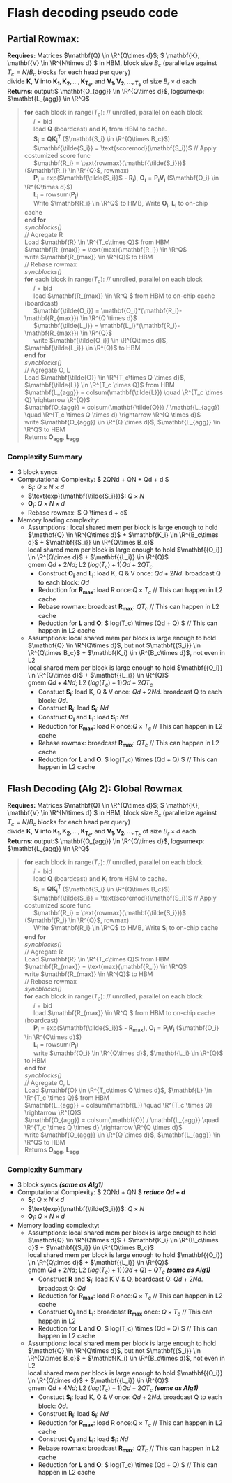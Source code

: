 # Flash decoding pseudo code

## Partial Rowmax: 
**Requires:** Matrices $\mathbf{Q} \in \R^{Q\times d}$; $ \mathbf{K}, \mathbf{V} \in \R^{N\times d} $ in HBM, block size $B_c$ (parallelize against $T_c = N/B_c$ blocks for each head per query)   
divide $\mathbf{K}$, $\mathbf{V}$ into $\mathbf{K_1}, \mathbf{K_2}, ... , \mathbf{K_{T_c}}$, and $\mathbf{V_1}, \mathbf{V_2}, ... , \mathbf{_{T_c}}$ of size $B_r \times d$ each  
**Returns**: output:$ \mathbf{O_{agg}} \in \R^{Q\times d}$, logsumexp: $\mathbf{L_{agg}} \in \R^Q$
> **for** each block in range($T_c$):  // unrolled, parallel on each block  
> $\quad$ $i = \text{bid}$       
> $\quad$ load $\mathbf{Q}$ (boardcast) and $\mathbf{K_i}$ from HBM to cache.   
> $\quad$ $\mathbf{S_i} = \mathbf{Q}\mathbf{K_i^T}$  ($\mathbf{S_i} \in \R^{Q\times B_c}$)  
> $\quad$ $\mathbf{\tilde{S_i}} = \text{scoremod}(\mathbf{S_i})$ // Apply costumized score func  
> $\quad$ $\mathbf{R_i} = \text{rowmax}(\mathbf{\tilde{S_i}})$ ($\mathbf{R_i} \in \R^{Q}$, rowmax)   
> $\quad$ $\mathbf{P_i}$ = exp($\mathbf{\tilde{S_i}}$ - $\mathbf{R_i}$), $\mathbf{O_i} = \mathbf{P_i}\mathbf{V_i}$ ($\mathbf{O_i} \in \R^{Q\times d}$)   
> $\quad$ $\mathbf{L_i}$ = rowsum($\mathbf{P_i}$)    
> $\quad$ Write $\mathbf{R_i} \in \R^Q$ to HMB, Write $\mathbf{O_i}$, $\mathbf{L_i}$ to on-chip cache   
> **end for**    
> _syncblocks()_    
> // Agregate R    
> Load $\mathbf{R} \in \R^{T_c\times Q}$ from HBM     
> $\mathbf{R_{max}} = \text{max}(\mathbf{R_i}) \in \R^Q$   
> write $\mathbf{R_{max}} \in \R^{Q}$ to HBM     
> // Rebase rowmax     
> _syncblocks()_    
> **for** each block in range($T_c$): // unrolled, parallel on each block   
> $\quad$ $i = \text{bid}$    
> $\quad$ load $\mathbf{R_{max}} \in \R^Q $ from HBM to on-chip cache (boardcast)   
> $\quad$ $\mathbf{\tilde{O_i}} = \mathbf{O_i}*(\mathbf{R_i}-\mathbf{R_{max}}) \in \R^{Q \times d}$    
> $\quad$ $\mathbf{\tilde{L_i}} = \mathbf{L_i}*(\mathbf{R_i}-\mathbf{R_{max}}) \in \R^{Q}$    
> $\quad$ write $\mathbf{\tilde{O_i}} \in \R^{Q\times d}$, $\mathbf{\tilde{L_i}} \in \R^{Q}$ to HBM    
> **end for**   
> _syncblocks()_   
> // Agregate O, L    
> Load $\mathbf{\tilde{O}} \in \R^{T_c\times Q \times d}$, $\mathbf{\tilde{L}} \in \R^{T_c \times Q}$ from HBM    
> $\mathbf{L_{agg}} = colsum(\mathbf{\tilde{L}}) \quad \R^{T_c \times Q}  \rightarrow \R^{Q}$     
> $\mathbf{O_{agg}} = colsum(\mathbf{\tilde{O}})  / \mathbf{L_{agg}} \quad \R^{T_c \times Q \times d}  \rightarrow \R^{Q \times d}$    
> write $\mathbf{O_{agg}} \in \R^{Q \times d}$, $\mathbf{L_{agg}} \in \R^Q$ to HBM     
> Returns $\mathbf{O_{agg}}$, $\mathbf{L_{agg}}$

### Complexity Summary
 - 3 block syncs
 - Computational Complexity: $ 2QNd + QN + Qd + d $
    - $\mathbf{S_i}$: $Q\times N \times d$
    - $\text{exp}(\mathbf{\tilde{S_i}})$: $Q \times N$
    - $\mathbf{O_i}$: $Q \times N \times d$
    - Rebase rowmax: $ Q \times d + d$
 - Memory loading complexity: 
    - Assumptions : local shared mem per block is large enough to hold $\mathbf{Q} \in \R^{Q\times d}$ + $\mathbf{K_i} \in \R^{B_c\times d}$ + $\mathbf{{S_i}} \in \R^{Q\times B_c}$  
    local shared mem per block is large enough to hold $\mathbf{{O_i}} \in \R^{Q\times d}$ + $\mathbf{{L_i}} \in \R^{Q}$    
    gmem $Qd + 2Nd$; L2 $(log(T_c) + 1)Qd + 2QT_c$
        - Construct $\mathbf{O_i}$ and $\mathbf{L_i}$: load K, Q & V once: $Qd + 2Nd$. broadcast Q to each block: $Qd$
        - Reduction for $\mathbf{R_{max}}$: load R once:$Q\times T_c$ // This can happen in L2 cache
        - Rebase rowmax: broadcast $\mathbf{R_{max}}$: $QT_c$ // This can happen in L2 cache
        - Reduction for $\mathbf{L}$ and $\mathbf{O}$: $ log(T_c) \times (Qd + Q) $ // This can happen in L2 cache
    -  Assumptions: local shared mem per block is large enough to hold $\mathbf{Q} \in \R^{Q\times d}$, but not $\mathbf{{S_i}} \in \R^{Q\times B_c}$ + $\mathbf{K_i} \in \R^{B_c\times d}$, not even in L2   
    local shared mem per block is large enough to hold $\mathbf{{O_i}} \in \R^{Q\times d}$ + $\mathbf{{L_i}} \in \R^{Q}$    
    gmem $Qd + 4Nd$; L2 $(log(T_c) + 1)Qd + 2QT_c$
        - Constuct $\mathbf{S_i}$: load K, Q & V once: $Qd + 2Nd$. broadcast Q to each block: $Qd$. 
        - Construct $\mathbf{R_i}$: load $\mathbf{S_i}$: $Nd$
        - Construct $\mathbf{O_i}$ and $\mathbf{L_i}$: load $\mathbf{S_i}$: $Nd$
        - Reduction for $\mathbf{R_{max}}$: load R once:$Q\times T_c$ // This can happen in L2 cache
        - Rebase rowmax: broadcast $\mathbf{R_{max}}$: $QT_c$ // This can happen in L2 cache
        - Reduction for $\mathbf{L}$ and $\mathbf{O}$: $ log(T_c) \times (Qd + Q) $ // This can happen in L2 cache


## Flash Decoding (Alg 2): Global Rowmax
**Requires:** Matrices $\mathbf{Q} \in \R^{Q\times d}$; $ \mathbf{K}, \mathbf{V} \in \R^{N\times d} $ in HBM, block size $B_c$ (parallelize against $T_c = N/B_c$ blocks for each head per query)   
divide $\mathbf{K}$, $\mathbf{V}$ into $\mathbf{K_1}, \mathbf{K_2}, ... , \mathbf{K_{T_c}}$, and $\mathbf{V_1}, \mathbf{V_2}, ... , \mathbf{_{T_c}}$ of size $B_r \times d$ each  
**Returns**: output:$ \mathbf{O_{agg}} \in \R^{Q\times d}$, logsumexp: $\mathbf{L_{agg}} \in \R^Q$
> **for** each block in range($T_c$):  // unrolled, parallel on each block  
> $\quad$ $i = \text{bid}$       
> $\quad$ load $\mathbf{Q}$ (boardcast) and $\mathbf{K_i}$ from HBM to cache.   
> $\quad$ $\mathbf{S_i} = \mathbf{Q}\mathbf{K_i^T}$  ($\mathbf{S_i} \in \R^{Q\times B_c}$)  
> $\quad$ $\mathbf{\tilde{S_i}} = \text{scoremod}(\mathbf{S_i})$ // Apply costumized score func  
> $\quad$ $\mathbf{R_i} = \text{rowmax}(\mathbf{\tilde{S_i}})$ ($\mathbf{R_i} \in \R^{Q}$, rowmax)   
> $\quad$ Write $\mathbf{R_i} \in \R^Q$ to HMB, Write $\mathbf{S_i}$ to on-chip cache   
> **end for**    
> _syncblocks()_    
> // Agregate R    
> Load $\mathbf{R} \in \R^{T_c\times Q}$ from HBM     
> $\mathbf{R_{max}} = \text{max}(\mathbf{R_i}) \in \R^Q$   
> write $\mathbf{R_{max}} \in \R^{Q}$ to HBM     
> // Rebase rowmax     
> _syncblocks()_    
> **for** each block in range($T_c$): // unrolled, parallel on each block   
> $\quad$ $i = \text{bid}$    
> $\quad$ load $\mathbf{R_{max}} \in \R^Q $ from HBM to on-chip cache (boardcast)   
> $\quad$ $\mathbf{P_i}$ = exp($\mathbf{\tilde{S_i}}$ - $\mathbf{R_{max}}$), $\mathbf{O_i} = \mathbf{P_i}\mathbf{V_i}$ ($\mathbf{O_i} \in \R^{Q\times d}$)   
> $\quad$ $\mathbf{L_i}$ = rowsum($\mathbf{P_i}$)     
> $\quad$ write $\mathbf{O_i} \in \R^{Q\times d}$, $\mathbf{L_i} \in \R^{Q}$ to HBM    
> **end for**   
> _syncblocks()_   
> // Agregate O, L    
> Load $\mathbf{O} \in \R^{T_c\times Q \times d}$, $\mathbf{L} \in \R^{T_c \times Q}$ from HBM    
> $\mathbf{L_{agg}} = colsum(\mathbf{L}) \quad \R^{T_c \times Q}  \rightarrow \R^{Q}$     
> $\mathbf{O_{agg}} = colsum(\mathbf{O})  / \mathbf{L_{agg}} \quad \R^{T_c \times Q \times d}  \rightarrow \R^{Q \times d}$    
> write $\mathbf{O_{agg}} \in \R^{Q \times d}$, $\mathbf{L_{agg}} \in \R^Q$ to HBM     
> Returns $\mathbf{O_{agg}}$, $\mathbf{L_{agg}}$


### Complexity Summary
 - 3 block syncs _**(same as Alg1)**_
 - Computational Complexity: $ 2QNd + QN $ **_reduce Qd + d_**
    - $\mathbf{S_i}$: $Q\times N \times d$
    - $\text{exp}(\mathbf{\tilde{S_i}})$: $Q \times N$
    - $\mathbf{O_i}$: $Q \times N \times d$
 - Memory loading complexity: 
    - Assumptions: local shared mem per block is large enough to hold $\mathbf{Q} \in \R^{Q\times d}$ + $\mathbf{K_i} \in \R^{B_c\times d}$ + $\mathbf{{S_i}} \in \R^{Q\times B_c}$  
    local shared mem per block is large enough to hold $\mathbf{{O_i}} \in \R^{Q\times d}$ + $\mathbf{{L_i}} \in \R^{Q}$     
    gmem $Qd + 2Nd$; L2 $(log(T_c) + 1)(Qd +Q) + QT_c$ **_(same as Alg1)_**
        - Construct $\mathbf{R}$ and $\mathbf{S_i}$: load K V & Q, boardcast Q: $Qd + 2Nd$. broadcast Q: $Qd$
        - Reduction for $\mathbf{R_{max}}$: load R once:$Q\times T_c$ // This can happen in L2 cache
        - Construct $\mathbf{O_i}$ and $\mathbf{L_i}$: broadcast $\mathbf{R_{max}}$ once: $Q\times T_c$ // This can happen in L2
        - Reduction for $\mathbf{L}$ and $\mathbf{O}$: $ log(T_c) \times (Qd + Q) $ // This can happen in L2 cache
    -  Assumptions: local shared mem per block is large enough to hold $\mathbf{Q} \in \R^{Q\times d}$, but not $\mathbf{{S_i}} \in \R^{Q\times B_c}$ + $\mathbf{K_i} \in \R^{B_c\times d}$, not even in L2   
    local shared mem per block is large enough to hold $\mathbf{{O_i}} \in \R^{Q\times d}$ + $\mathbf{{L_i}} \in \R^{Q}$    
    gmem $Qd + 4Nd$; L2 $(log(T_c) + 1)Qd + 2QT_c$ **_(same as Alg1)_**
        - Constuct $\mathbf{S_i}$: load K, Q & V once: $Qd + 2Nd$. broadcast Q to each block: $Qd$. 
        - Construct $\mathbf{R_i}$: load $\mathbf{S_i}$: $Nd$
        - Reduction for $\mathbf{R_{max}}$: load R once:$Q\times T_c$ // This can happen in L2 cache
        - Construct $\mathbf{O_i}$ and $\mathbf{L_i}$: load $\mathbf{S_i}$: $Nd$
        - Rebase rowmax: broadcast $\mathbf{R_{max}}$: $QT_c$ // This can happen in L2 cache
        - Reduction for $\mathbf{L}$ and $\mathbf{O}$: $ log(T_c) \times (Qd + Q) $ // This can happen in L2 cache
